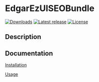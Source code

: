 # EdgarEzUISEOBundle

[![Downloads](https://img.shields.io/packagist/dt/edgar/ez-uiseo-bundle.svg?style=flat-square)](https://packagist.org/packages/edgar/ez-uiseo-bundle)
[![Latest release](https://img.shields.io/github/release/noodle69/EdgarEzUISEOBundle.svg?style=flat-square)](https://github.com/noodle69/EdgarEzUISEOBundle/releases)
[![License](https://img.shields.io/packagist/l/edgar/ez-uiseo-bundle.svg?style=flat-square)](LICENSE.html.twig)

## Description

## Documentation

[Installation](docs/INSTALL.md)

[Usage](docs/USAGE.md)
